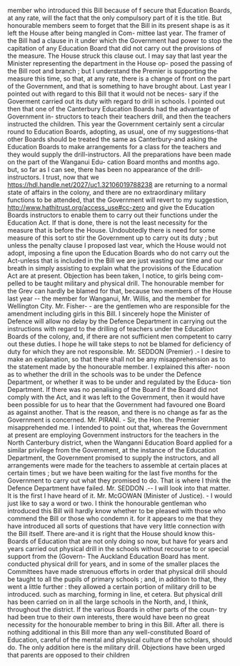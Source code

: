 member who introduced this Bill because of f secure that Education Boards, at any rate, will the fact that the only compulsory part of it is the title. But honourable members seem to forget that the Bill in its present shape is as it left the House after being mangled in Com- mittee last year. The framer of the Bill had a clause in it under which the Government had power to stop the capitation of any Education Board that did not carry out the provisions of the measure. The House struck this clause out. I may say that last year the Minister representing the department in the House op- posed the passing of the Bill root and branch ; but I understand the Premier is supporting the measure this time, so that, at any rate, there is a change of front on the part of the Government, and that is something to have brought about. Last year I pointed out with regard to this Bill that it would not be neces- sary if the Goverment carried out its duty with regard to drill in schools. I pointed out then that one of the Canterbury Education Boards had the advantage of Government in- structors to teach their teachers drill, and then the teachers instructed the children. This year the Government certainly sent a circular round to Education Boards, adopting, as usual, one of my suggestions-that other Boards should be treated the same as Canterbury-and asking the Education Boards to make arrangements for a class for the teachers and they would supply the drill-instructors. All the preparations have been made on the part of the Wanganui Edu- cation Board months and months ago. but, so far as I can see, there has been no appearance of the drill-instructors. I trust, now that we https://hdl.handle.net/2027/uc1.32106019788238 are returning to a normal state of affairs in the colony, and there are no extraordinary military functions to be attended, that the Government will revert to my suggestion, http://www.hathitrust.org/access_use#cc-zero and give the Education Boards instructors to enable them to carry out their functions under the Education Act. If that is done, there is not the least necessity for the measure that is before the House. Undoubtedly there is need for some measure of this sort to stir the Government up to carry out its duty ; but unless the penalty clause I proposed last vear, which the House would not adopt, imposing a fine upon the Education Boards who do not carry out the Act-unless that is included in the Bill we are just wasting our time and our breath in simply assisting to explain what the provisions of the Education Act are at present. Objection has been taken, I notice, to girls being com- pelled to be taught military and physical drill. The honourable member for the Grev can hardly be blamed for that, because two members of the House last year -- the member for Wanganui, Mr. Willis, and the member for Wellington City. Mr. Fisher- - are the gentlemen who are responsible for the amendment including girls in this Bill. I sincerely hope the Minister of Defence will allow no delay by the Defence Department in carrying out the instructions with regard to the drilling of teachers under the Education Boards of the colony, and, if there are not sufficient men competent to carry out these duties. I hope he will take steps to not be blamed for deficiency of duty for which they are not responsible. Mr. SEDDON (Premier) .- I desire to make an explanation, so that there shall not be any misapprehension as to the statement made by the honourable member. I explained this after- noon as to whether the drill in the schools was to be under the Defence Department, or whether it was to be under and regulated by the Educa- tion Department. If there was no penalising of the Board if the Board did not comply with the Act, and it was left to the Government, then it would have been possible for us to hear that the Government had favoured one Board as against another. That is the reason, and there is no change as far as the Government is concerned. Mr. PIRANI. - Sir, the Hon. the Premier misapprehended me. I intended to point out that, whereas the Government at present are employing Government instructors for the teachers in the North Canterbury district, when the Wanganni Education Board applied for a similar privilege from the Government, at the instance of the Education Department, the Government promised to supply the instructors, and all arrangements were made for the teachers to assemble at certain places at certain times ; but we have been waiting for the last five months for the Government to carry out what they promised to do. That is where I think the Defence Department have failed. Mr. SEDDON .-- I will look into that matter. It is the first I have heard of it. Mr. McGOWAN (Minister of Justice). - I would just like to say a word or two. I think the honourable gentleman who introduced this Bill will hardly know whether to be pleased with those who commend the Bill or those who condemn it. for it appears to me that they have introduced all sorts of questions that have very little connection with the Bill itself. There are-and it is right that the House should know this-Boards of Education that are not only doing so now, but have for years and years carried out physical drill in the schools without recourse to or special support from the (Govern- The Auckland Education Board has ment. conducted physical drill for years, and in some of the smaller places the Committees have made strenuous efforts in order that physical drill should be taught to all the pupils of primary schools ; and, in addition to that, they went a little further : they allowed a certain portion of military drill to be introduced. such as marching, forming in line, et cetera. But physical drill has been carried on in all the large schools in the North, and, I think, throughout the district. If the various Boards in other parts of the coun- try had been true to their own interests, there would have been no great necessity for the honourable member to bring in this Bill. After all. there is nothing additional in this Bill more than any well-constituted Board of Education, careful of the mental and physical culture of the scholars, should do. The only addition here is the military drill. Objections have been urged that parents are opposed to their children 